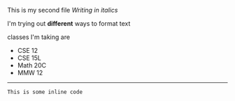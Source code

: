 This is my second file
*Writing in italics*

I'm trying out **different** ways to format text

classes I'm taking are
* CSE 12
* CSE 15L
* Math 20C
* MMW 12

---
`This is some inline code`
